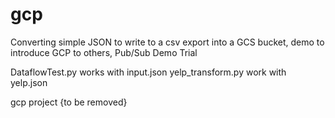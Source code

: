 # gcp
Converting simple JSON to write to a csv export into a GCS bucket, demo to introduce GCP to others, Pub/Sub Demo Trial

DataflowTest.py works with input.json
yelp_transform.py work with yelp.json

gcp project {to be removed}
